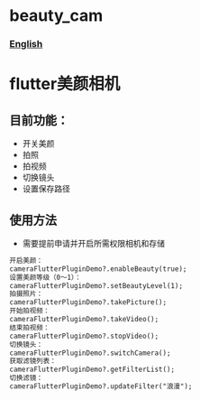 # beauty_cam
### [English](./README.md)
# flutter美颜相机
## 目前功能：
* 开关美颜
* 拍照
* 拍视频
* 切换镜头
* 设置保存路径
## 使用方法
*  需要提前申请并开启所需权限相机和存储
```markdown
开启美颜：
cameraFlutterPluginDemo?.enableBeauty(true);
设置美颜等级（0～1）：
cameraFlutterPluginDemo?.setBeautyLevel(1);
拍摄照片：
cameraFlutterPluginDemo?.takePicture();
开始拍视频：
cameraFlutterPluginDemo?.takeVideo();
结束拍视频：
cameraFlutterPluginDemo?.stopVideo();
切换镜头：
cameraFlutterPluginDemo?.switchCamera();
获取滤镜列表：
cameraFlutterPluginDemo?.getFilterList();
切换滤镜：
cameraFlutterPluginDemo?.updateFilter("浪漫");
```